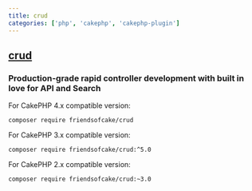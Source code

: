 ```yaml
---
title: crud
categories: ['php', 'cakephp', 'cakephp-plugin']
---
```

## [crud](https://github.com/FriendsOfCake/crud)

### Production-grade rapid controller development with built in love for API and Search


For CakePHP 4.x compatible version:

```
composer require friendsofcake/crud
```

For CakePHP 3.x compatible version:

```
composer require friendsofcake/crud:^5.0
```

For CakePHP 2.x compatible version:

```
composer require friendsofcake/crud:~3.0
```
